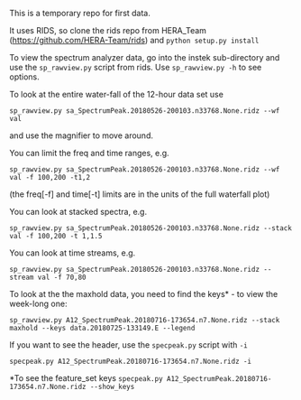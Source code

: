 This is a temporary repo for first data.

It uses RIDS, so clone the rids repo from HERA_Team (https://github.com/HERA-Team/rids) and `python setup.py install`

To view the spectrum analyzer data, go into the instek sub-directory and use the `sp_rawview.py` script from rids.  Use `sp_rawview.py -h` to see options.

To look at the entire water-fall of the 12-hour data set use

```sp_rawview.py sa_SpectrumPeak.20180526-200103.n33768.None.ridz --wf val```

and use the magnifier to move around.

You can limit the freq and time ranges, e.g.

```sp_rawview.py sa_SpectrumPeak.20180526-200103.n33768.None.ridz --wf val -f 100,200 -t1,2```

(the freq[-f] and time[-t] limits are in the units of the full waterfall plot)

You can look at stacked spectra, e.g.

```sp_rawview.py sa_SpectrumPeak.20180526-200103.n33768.None.ridz --stack val -f 100,200 -t 1,1.5```

You can look at time streams, e.g.

```sp_rawview.py sa_SpectrumPeak.20180526-200103.n33768.None.ridz --stream val -f 70,80```

To look at the the maxhold data, you need to find the keys* - to view the week-long one:

```sp_rawview.py A12_SpectrumPeak.20180716-173654.n7.None.ridz --stack maxhold --keys data.20180725-133149.E --legend```

If you want to see the header, use the `specpeak.py` script with `-i`

```specpeak.py A12_SpectrumPeak.20180716-173654.n7.None.ridz -i```

*To see the feature_set keys
```specpeak.py A12_SpectrumPeak.20180716-173654.n7.None.ridz --show_keys```